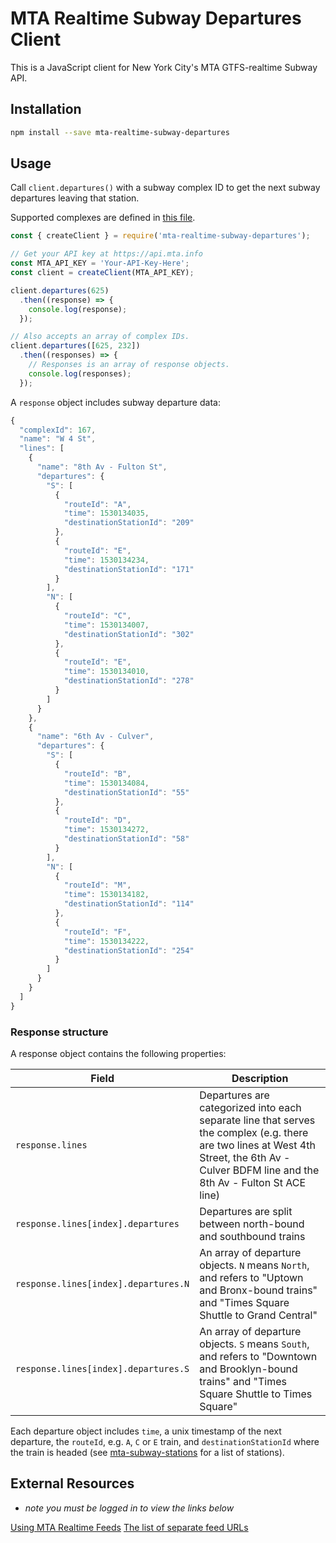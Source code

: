 # MTA Realtime Subway Departures Client

This is a JavaScript client for New York City's MTA GTFS-realtime Subway API.

## Installation

```bash
npm install --save mta-realtime-subway-departures
```

## Usage

Call `client.departures()` with a subway complex ID to get the next subway departures leaving that station.

Supported complexes are defined in [this file](https://github.com/ericandrewlewis/mta-subway-complexes/blob/master/complexes.json).

```js
const { createClient } = require('mta-realtime-subway-departures');

// Get your API key at https://api.mta.info
const MTA_API_KEY = 'Your-API-Key-Here';
const client = createClient(MTA_API_KEY);

client.departures(625)
  .then((response) => {
    console.log(response);
  });

// Also accepts an array of complex IDs.
client.departures([625, 232])
  .then((responses) => {
    // Responses is an array of response objects.
    console.log(responses);
  });
```

A `response` object includes subway departure data:

```js
{
  "complexId": 167,
  "name": "W 4 St",
  "lines": [
    {
      "name": "8th Av - Fulton St",
      "departures": {
        "S": [
          {
            "routeId": "A",
            "time": 1530134035,
            "destinationStationId": "209"
          },
          {
            "routeId": "E",
            "time": 1530134234,
            "destinationStationId": "171"
          }
        ],
        "N": [
          {
            "routeId": "C",
            "time": 1530134007,
            "destinationStationId": "302"
          },
          {
            "routeId": "E",
            "time": 1530134010,
            "destinationStationId": "278"
          }
        ]
      }
    },
    {
      "name": "6th Av - Culver",
      "departures": {
        "S": [
          {
            "routeId": "B",
            "time": 1530134084,
            "destinationStationId": "55"
          },
          {
            "routeId": "D",
            "time": 1530134272,
            "destinationStationId": "58"
          }
        ],
        "N": [
          {
            "routeId": "M",
            "time": 1530134182,
            "destinationStationId": "114"
          },
          {
            "routeId": "F",
            "time": 1530134222,
            "destinationStationId": "254"
          }
        ]
      }
    }
  ]
}

```

### Response structure

A response object contains the following properties:

| Field                  | Description |
|------------------------|-------------|
| `response.lines`             | Departures are categorized into each separate line that serves the complex (e.g. there are two lines at West 4th Street, the 6th Av - Culver BDFM line and the 8th Av - Fulton St ACE line) |
| `response.lines[index].departures` | Departures are split between north-bound and southbound trains |
| `response.lines[index].departures.N` | An array of departure objects. `N` means `North`, and refers to "Uptown and Bronx-bound trains" and "Times Square Shuttle to Grand Central" |
| `response.lines[index].departures.S` | An array of departure objects. `S` means `South`, and refers to "Downtown and Brooklyn-bound trains" and "Times Square Shuttle to Times Square" |

Each departure object includes `time`, a unix timestamp of the next departure, the `routeId`, e.g. `A`, `C` or `E` train, and `destinationStationId` where the train is headed (see [mta-subway-stations](https://www.npmjs.com/package/mta-subway-stations) for a list of stations).

## External Resources
* _note you must be logged in to view the links below_

[Using MTA Realtime Feeds](https://api.mta.info/#/HelpDocument)
[The list of separate feed URLs](https://api.mta.info/sites/all/files/pdfs/GTFS-Realtime-NYC-Subway%20version%201%20dated%207%20Sep.pdf#/subwayRealTimeFeeds)
